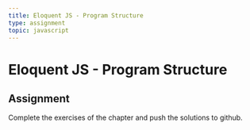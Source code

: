 ```yaml
---
title: Eloquent JS - Program Structure
type: assignment
topic: javascript
---
```


# Eloquent JS - Program Structure

## Assignment

Complete the exercises of the chapter and push the solutions to github.

